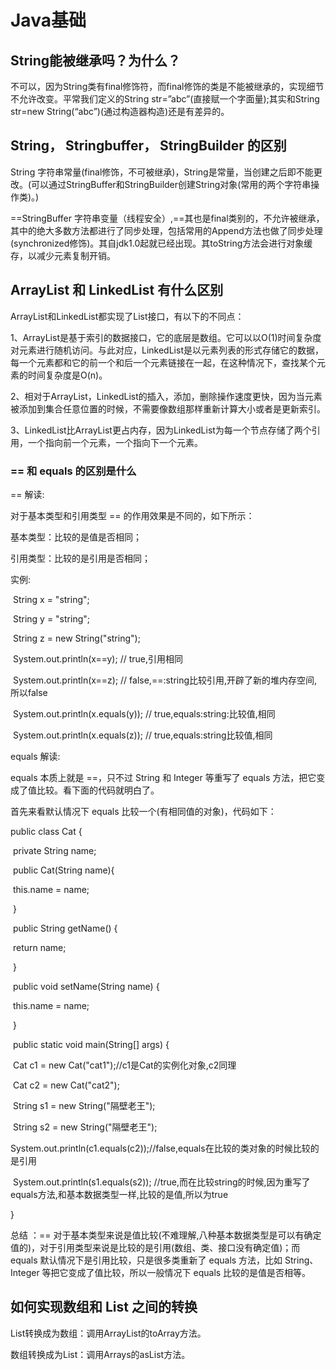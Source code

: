 # **Java基础**

## String能被继承吗？为什么？

不可以，因为String类有final修饰符，而final修饰的类是不能被继承的，实现细节不允许改变。平常我们定义的String str=”abc”(直接赋一个字面量);其实和String str=new String(“abc”)(通过构造器构造)还是有差异的。

## String， Stringbuffer， StringBuilder 的区别

String 字符串常量(final修饰，不可被继承)，String是常量，当创建之后即不能更改。(可以通过StringBuffer和StringBuilder创建String对象(常用的两个字符串操作类)。) 

==StringBuffer 字符串变量（线程安全）,==其也是final类别的，不允许被继承，其中的绝大多数方法都进行了同步处理，包括常用的Append方法也做了同步处理(synchronized修饰)。其自jdk1.0起就已经出现。其toString方法会进行对象缓存，以减少元素复制开销。 

## ArrayList 和 LinkedList 有什么区别

ArrayList和LinkedList都实现了List接口，有以下的不同点： 

1、ArrayList是基于索引的数据接口，它的底层是数组。它可以以O(1)时间复杂度对元素进行随机访问。与此对应，LinkedList是以元素列表的形式存储它的数据，每一个元素都和它的前一个和后一个元素链接在一起，在这种情况下，查找某个元素的时间复杂度是O(n)。 

2、相对于ArrayList，LinkedList的插入，添加，删除操作速度更快，因为当元素被添加到集合任意位置的时候，不需要像数组那样重新计算大小或者是更新索引。 

3、LinkedList比ArrayList更占内存，因为LinkedList为每一个节点存储了两个引用，一个指向前一个元素，一个指向下一个元素。 

### == 和 equals 的区别是什么

== 解读: 

对于基本类型和引用类型 == 的作用效果是不同的，如下所示： 

基本类型：比较的是值是否相同； 

引用类型：比较的是引用是否相同； 

实例: 



​        String x = "string"; 

​        String y = "string"; 

​        String z = new String("string"); 

​        System.out.println(x==y); // true,引用相同 

​        System.out.println(x==z); // false,==:string比较引用,开辟了新的堆内存空间,所以false 

​        System.out.println(x.equals(y)); // true,equals:string:比较值,相同 

​        System.out.println(x.equals(z)); // true,equals:string比较值,相同 



equals 解读: 

equals 本质上就是 ==，只不过 String 和 Integer 等重写了 equals 方法，把它变成了值比较。看下面的代码就明白了。 

首先来看默认情况下 equals 比较一个(有相同值的对象)，代码如下： 



public class Cat { 

​    private  String name; 

​    public Cat(String name){ 

​        this.name = name; 

​    } 

​    public String getName() { 

​        return name; 

​    } 

​    public void setName(String name) { 

​        this.name = name; 

​    } 

​    public static void main(String[] args) { 

​        Cat c1 = new Cat("cat1");//c1是Cat的实例化对象,c2同理 

​        Cat c2 = new Cat("cat2"); 

​           String s1 = new String("隔壁老王"); 

​        String s2 = new String("隔壁老王"); 

​        System.out.println(c1.equals(c2));//false,equals在比较的类对象的时候比较的是引用 

​        System.out.println(s1.equals(s2)); //true,而在比较string的时候,因为重写了equals方法,和基本数据类型一样,比较的是值,所以为true 



} 



总结 ：== 对于基本类型来说是值比较(不难理解,八种基本数据类型是可以有确定值的)，对于引用类型来说是比较的是引用(数组、类、接口没有确定值)；而 equals 默认情况下是引用比较，只是很多类重新了 equals 方法，比如 String、Integer 等把它变成了值比较，所以一般情况下 equals 比较的是值是否相等。 

## **如何实现数组和 List 之间的转换**

List转换成为数组：调用ArrayList的toArray方法。

数组转换成为List：调用Arrays的asList方法。
